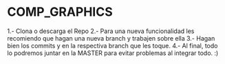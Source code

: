 # COMP_GRAPHICS
1.- Clona o descarga el Repo
2.- Para una nueva funcionalidad les recomiendo que hagan una nueva branch y trabajen sobre ella
3.- Hagan bien los commits y en la respectiva branch que les toque.
4.- Al final, todo lo podremos juntar en la MASTER para evitar problemas al integrar todo.
:)
